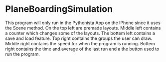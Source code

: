 # PlaneBoardingSimulation
This program will only run in the Pythonista App on the IPhone since it uses the Scene method.
On the top left are premade layouts.
Middle left contains a counter which changes some of the layouts.
The bottem left contains a save and load feature.
Top right contains the groups the user can draw.
Middle right contains the speed for when the program is running.
Bottem right contains the time and average of the last run and a the button used to run the program.
